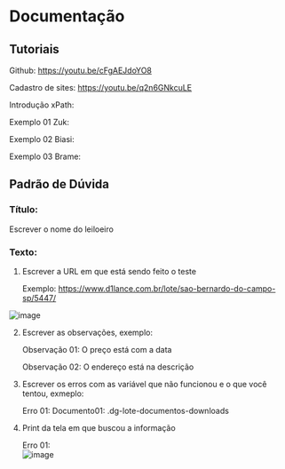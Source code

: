 # Documentação

## Tutoriais
Github: https://youtu.be/cFgAEJdoYO8

Cadastro de sites: https://youtu.be/q2n6GNkcuLE

Introdução xPath:

Exemplo 01 Zuk:

Exemplo 02 Biasi:

Exemplo 03 Brame:


## Padrão de Dúvida

### Título:

Escrever o nome do leiloeiro

### Texto:

1) Escrever a URL em que está sendo feito o teste
    
    Exemplo: https://www.d1lance.com.br/lote/sao-bernardo-do-campo-sp/5447/
    
![image](https://github.com/scorninpc/urbanmove.com.br/assets/137231287/4958736f-da2a-4456-b673-8755014fb208)

2) Escrever as observações, exemplo:

   Observação 01: O preço está com a data

   Observação 02: O endereço está na descrição

4) Escrever os erros com as variável que não funcionou e o que você tentou, exmeplo:
    
   Erro 01: Documento01: .dg-lote-documentos-downloads

5) Print da tela em que buscou a informação

    Erro 01:    
![image](https://github.com/scorninpc/urbanmove.com.br/assets/137231287/9c4d9a49-9dcd-4535-8828-5a9c476fe1f9)


